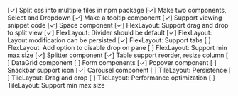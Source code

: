 [✓] Split css into multiple files in npm package
[✓] Make two components, Select and Dropdown
[✓] Make a tooltip component
[✓] Support viewing snippet code
[✓] Space component
[✓] FlexLayout: Support drag and drop to split view
[✓] FlexLayout: Divider should be default
[✓] FlexLayout: Layout modification can be persisted
[✓] FlexLayout: Support tabs
[ ] FlexLayout: Add option to disable drop on pane
[ ] FlexLayout: Support min max size
[✓] Splitter component
[✓] Table support reorder, resize column
[ ] DataGrid component
[ ] Form components
[✓] Popover component
[ ] Snackbar support icon
[✓] Carousel component
[ ] TileLayout: Persistence
[ ] TileLayout: Drag and drop
[ ] TileLayout: Performance optimization
[ ] TileLayout: Support min max size
